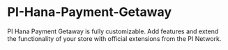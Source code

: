 # PI-Hana-Payment-Getaway
PI Hana Payment Getaway is fully customizable. Add features and extend the functionality of your store with official extensions from the PI Network.
